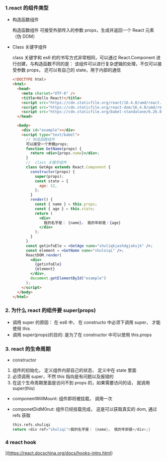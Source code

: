 ### 1.react 的组件类型

- 构造函数组件

  构造函数组件 可接受外部传入的参数 props，生成并返回一个 React 元素（伪 DOM）

- Class 关键字组件

  class 关键字和 es6 的的书写方式非常相同，可以通过 React.Component 进行创建，与构造函数不同的是： 该组件可以进行复杂逻辑的处理，不仅可以接受参数 props， 还可以有自己的 state，用于内部的通信

  ```html
  <!DOCTYPE html>
  <html>
    <head>
      <meta charset="UTF-8" />
      <title>Hello React!</title>
      <script src="https://cdn.staticfile.org/react/16.4.0/umd/react.development.js"></script>
      <script src="https://cdn.staticfile.org/react-dom/16.4.0/umd/react-dom.development.js"></script>
      <script src="https://cdn.staticfile.org/babel-standalone/6.26.0/babel.min.js"></script>
    </head>
  
    <body>
      <div id="example"></div>
      <script type="text/babel">
        // 构造函数组件
        可以接受一个参数props;
        function GetName(props) {
          return <div>{props.name}</div>;
        }
        //  class 关键字组件
        class GetAge extends React.Component {
          constructor(props) {
            super(props);
            const state = {
              age: 12,
            };
          }
          render() {
            const { name } = this.props;
            const { age } = this.state;
            return (
              <div>
                我的名字是： {name}， 我的年龄是：{age}
              </div>
            );
          }
        }
        const getinfoEle = <GetAge name="shuliqkjashdgjaksjk" />;
        const element = <GetName name="shuloiqi" />;
        ReactDOM.render(
          <div>
            {getinfoEle}
            {element}
          </div>,
          document.getElementById("example")
        );
      </script>
    </body>
  </html>
  ```

### 2. 为什么 react 的组件要 super(props)

- 调用 super 的原因： 在 es6 中， 在 constructo 中必须下调用 super， 才能使用 this
- 调用 super(props)的目的: 是为了在 constructor 中可以使用 this.props

### 3. react 的生命周期

- constructor

1. 组件的初始化， 定义组件内部自己的状态， 定义中在 state 里面
2. 必须调用 super，不然 this 指向是有问题以及报错的
3. 在这个生命周期里面是访问不到 props 的，如果需要访问的话， 就调用 super(this)

- componentWillMount: 组件即将被挂载， 调用一次

- componetDidM0nut: 组件已经挂载完成， 这是可以获取真实的 dom, 通过 refs 获取

  ```h r
  this.refs.shuliqi
  return <div ref="shuliqi">我的名字是： {name}， 我的年龄是</div>;}
  ```

### 4 react hook

](https://react.docschina.org/docs/hooks-intro.html)

